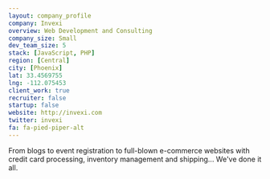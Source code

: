 ```yaml
---
layout: company_profile
company: Invexi
overview: Web Development and Consulting
company_size: Small
dev_team_size: 5
stack: [JavaScript, PHP]
region: [Central]
city: [Phoenix]
lat: 33.4569755
lng: -112.075453
client_work: true
recruiter: false
startup: false
website: http://invexi.com
twitter: invexi
fa: fa-pied-piper-alt
---
```


From blogs to event registration to full-blown e-commerce websites with credit card processing, inventory management and shipping... We've done it all.